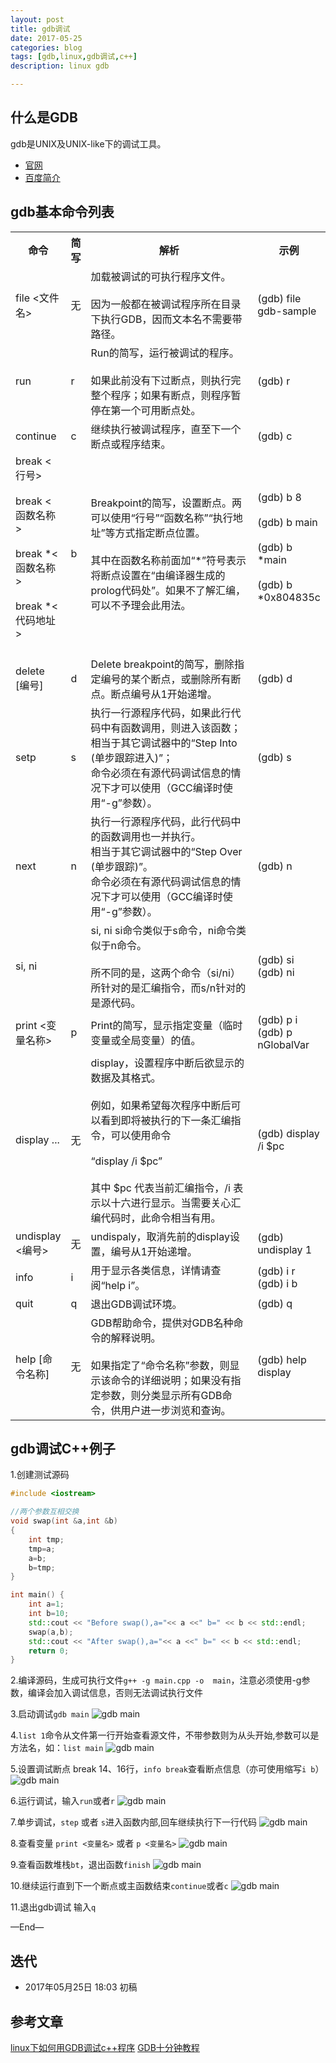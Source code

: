 ```yaml
---
layout: post
title: gdb调试
date: 2017-05-25
categories: blog
tags: [gdb,linux,gdb调试,c++]
description: linux gdb

---
```



## 什么是GDB
gdb是UNIX及UNIX-like下的调试工具。

- [官网](https://www.gnu.org/software/gdb/)
- [百度简介](http://baike.baidu.com/link?url=BujbVEx8afDdZ_RzwE39JjVjMZpafQnVh94Z18Ev2fIXYiW6Pkkbr8TS6_jntmqsgY2FMOWgRwXMIyHudqZToK)


## gdb基本命令列表

<table  class="table table-bordered table-striped table-condensed">
    <tr>
        <th width="16%">命令</th>
        <th width="6%">简写</th>
        <th >解析</th>
        <th width="23%">示例</th>
    </tr>
    <tr>
        <td>file <文件名></td>
        <td>无</td>
        <td>
        加载被调试的可执行程序文件。
        <br><br>
        因为一般都在被调试程序所在目录下执行GDB，因而文本名不需要带路径。	
        </td>
        <td>(gdb) file gdb-sample</td>
    </tr>
    <tr>
        <td>run</td>
        <td>r</td>
        <td>Run的简写，运行被调试的程序。
        <br><br>
        如果此前没有下过断点，则执行完整个程序；如果有断点，则程序暂停在第一个可用断点处。
        </td>
        <td>(gdb) r</td>
    </tr>
    <tr>
        <td>continue</td>
        <td>c</td>
        <td>继续执行被调试程序，直至下一个断点或程序结束。</td>
        <td>(gdb) c</td>
    </tr>
    <tr>
        <td>
        break <行号><br><br>
        break <函数名称><br><br>
        break *<函数名称><br><br>
        break *<代码地址><br><br>
        </td>
        <td>b</td>
        <td>
        Breakpoint的简写，设置断点。两可以使用“行号”“函数名称”“执行地址”等方式指定断点位置。<br><br>
        其中在函数名称前面加“*”符号表示将断点设置在“由编译器生成的prolog代码处”。如果不了解汇编，可以不予理会此用法。
        </td>
        <td>
        (gdb) b 8<br><br>
        (gdb) b main<br><br>
        (gdb) b *main<br><br>
        (gdb) b *0x804835c<br><br>
        </td>
    </tr>
    <tr>
        <td>delete [编号]</td>
        <td>d</td>
        <td>Delete breakpoint的简写，删除指定编号的某个断点，或删除所有断点。断点编号从1开始递增。</td>
        <td>(gdb) d</td>
    </tr>
    </tr>
    <tr>
    <td>setp</td>
        <td>s</td>
        <td>
        执行一行源程序代码，如果此行代码中有函数调用，则进入该函数；<br>
        相当于其它调试器中的“Step Into (单步跟踪进入)”；<br>
        命令必须在有源代码调试信息的情况下才可以使用（GCC编译时使用“-g”参数）。
        </td>
        <td>(gdb) s</td>
    </tr>
    </tr>
    <tr>
        <td>next</td>
        <td>n</td>
        <td>
        执行一行源程序代码，此行代码中的函数调用也一并执行。<br>
        相当于其它调试器中的“Step Over (单步跟踪)”。<br>
        命令必须在有源代码调试信息的情况下才可以使用（GCC编译时使用“-g”参数）。
        </td>
        <td>(gdb) n</td>
    </tr>
    <tr>
        <td>si, ni</td>
        <td></td>
        <td>
        si, ni	si命令类似于s命令，ni命令类似于n命令。<br><br>
        所不同的是，这两个命令（si/ni）所针对的是汇编指令，而s/n针对的是源代码。
        </td>
        <td>
        (gdb) si<br>
        (gdb) ni
        </td>
    </tr>
    <tr>
        <td>print <变量名称></td>
        <td>p</td>
        <td>Print的简写，显示指定变量（临时变量或全局变量）的值。</td>
        <td>
        (gdb) p i<br>
        (gdb) p nGlobalVar
        </td>
    </tr>
    <tr>
        <td>
        display ...<br>
        </td>
        <td>无</td>
        <td>
        display，设置程序中断后欲显示的数据及其格式。<br><br>
        例如，如果希望每次程序中断后可以看到即将被执行的下一条汇编指令，可以使用命令<br><br>
        “display /i $pc”<br><br>
        其中 $pc 代表当前汇编指令，/i 表示以十六进行显示。当需要关心汇编代码时，此命令相当有用。
        </td>
        <td>(gdb) display /i $pc</td>
    </tr>
    <tr>
        <td>undisplay <编号></td>
        <td>无</td>
        <td>undispaly，取消先前的display设置，编号从1开始递增。</td>
        <td>(gdb) undisplay 1</td>
    </tr>
    <tr>
        <td>info</td>
        <td>i</td>
        <td>用于显示各类信息，详情请查阅“help i”。</td>
        <td>
        (gdb) i r<br>
        (gdb) i b
        </td>
    </tr>
        <td>quit</td>
        <td>q</td>
        <td>退出GDB调试环境。</td>
        <td>(gdb) q</td>
    </tr>
    <tr>
        <td>help [命令名称]</td>
        <td>无</td>
        <td>
        GDB帮助命令，提供对GDB名种命令的解释说明。<br><br>
        如果指定了“命令名称”参数，则显示该命令的详细说明；如果没有指定参数，则分类显示所有GDB命令，供用户进一步浏览和查询。
        </td>
        <td>(gdb) help display</td>
    </tr>
    
</table>

## gdb调试C++例子

1.创建测试源码

```c++
#include <iostream>

//两个参数互相交换
void swap(int &a,int &b)
{
    int tmp;
    tmp=a;
    a=b;
    b=tmp;
}

int main() {
    int a=1;
    int b=10;
    std::cout << "Before swap(),a="<< a <<" b=" << b << std::endl;
    swap(a,b);
    std::cout << "After swap(),a="<< a <<" b=" << b << std::endl;
    return 0;
}
```

2.编译源码，生成可执行文件`g++ -g main.cpp -o  main`，注意必须使用-g参数，编译会加入调试信息，否则无法调试执行文件

3.启动调试`gdb main`
![gdb main](/source/images/gdb/gdb-file.png)

4.`list 1`命令从文件第一行开始查看源文件，不带参数则为从头开始,参数可以是方法名，如：`list main`
![gdb main](/source/images/gdb/gdb-list.png)

5.设置调试断点 break 14、16行，`info break`查看断点信息（亦可使用缩写`i b`）
![gdb main](/source/images/gdb/info-break.png)

6.运行调试，输入`run`或者`r`
![gdb main](/source/images/gdb/run.png)

7.单步调试，`step` 或者 `s`进入函数内部,回车继续执行下一行代码
![gdb main](/source/images/gdb/run.png)

8.查看变量 `print <变量名>` 或者 `p <变量名>`
![gdb main](/source/images/gdb/print.png)

9.查看函数堆栈`bt`，退出函数`finish`
![gdb main](/source/images/gdb/bt-and-finish.png)

10.继续运行直到下一个断点或主函数结束`continue`或者`c`
![gdb main](/source/images/gdb/continue.png)

11.退出gdb调试 输入`q`

—End—


## 迭代

* 2017年05月25日 18:03 初稿

## 参考文章
[linux下如何用GDB调试c++程序](http://blog.csdn.net/wfdtxz/article/details/7368357)
[GDB十分钟教程](http://blog.csdn.net/liigo/article/details/582231/)

